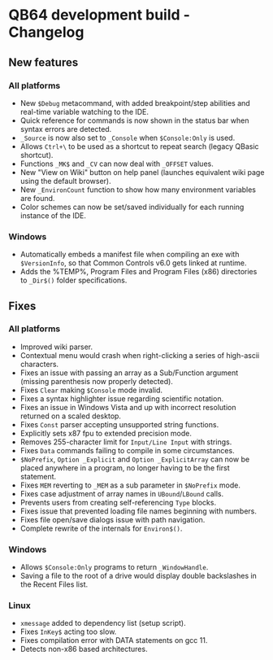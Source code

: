 # QB64 development build - Changelog

## New features
### All platforms
- New `$Debug` metacommand, with added breakpoint/step abilities and real-time variable watching to the IDE.
- Quick reference for commands is now shown in the status bar when syntax errors are detected.
- `_Source` is now also set to `_Console` when `$Console:Only` is used.
- Allows `Ctrl+\` to be used as a shortcut to repeat search (legacy QBasic shortcut).
- Functions `_MK$` and `_CV` can now deal with `_OFFSET` values.
- New "View on Wiki" button on help panel (launches equivalent wiki page using the default browser).
- New `_EnvironCount` function to show how many environment variables are found.
- Color schemes can now be set/saved individually for each running instance of the IDE.

### Windows
- Automatically embeds a manifest file when compiling an exe with `$VersionInfo`, so that Common Controls v6.0 gets linked at runtime.
- Adds the %TEMP%, Program Files and Program Files (x86) directories to `_Dir$()` folder specifications.

<!--- 
### macOS

### Linux
--->

## Fixes
### All platforms
- Improved wiki parser.
- Contextual menu would crash when right-clicking a series of high-ascii characters.
- Fixes an issue with passing an array as a Sub/Function argument (missing parenthesis now properly detected).
- Fixes `Clear` making `$Console` mode invalid.
- Fixes a syntax highlighter issue regarding scientific notation.
- Fixes an issue in Windows Vista and up with incorrect resolution returned on a scaled desktop.
- Fixes `Const` parser accepting unsupported string functions.
- Explicitly sets x87 fpu to extended precision mode.
- Removes 255-character limit for `Input/Line Input` with strings.
- Fixes `Data` commands failing to compile in some circumstances.
- `$NoPrefix`, `Option _Explicit` and `Option _ExplicitArray` can now be placed anywhere in a program, no longer having to be the first statement.
- Fixes `MEM` reverting to `_MEM` as a sub parameter in `$NoPrefix` mode.
- Fixes case adjustment of array names in `UBound`/`LBound` calls.
- Prevents users from creating self-referencing `Type` blocks.
- Fixes issue that prevented loading file names beginning with numbers.
- Fixes file open/save dialogs issue with path navigation.
- Complete rewrite of the internals for `Environ$()`.

### Windows
- Allows `$Console:Only` programs to return `_WindowHandle`.
- Saving a file to the root of a drive would display double backslashes in the Recent Files list.

<!---
### macOS
--->

### Linux
- `xmessage` added to dependency list (setup script).
- Fixes `InKey$` acting too slow.
- Fixes compilation error with DATA statements on gcc 11.
- Detects non-x86 based architectures.
<!---
- Patches condition that would leave zombie processes behind when using `Shell _DontWait`.
--->
